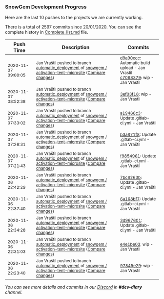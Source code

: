 
### SnowGem Development Progress

Here are the last 10 pushes to the projects we are currently working.

There is a total of 2597 commits since 20/01/2020. You can see the complete history in
 [Complete_list.md](Complete_list.md) file.

| Push Time | Description | Commits |
| --- | --- | --- |
| <sub>2020-11-07 09:00:05</sub> | <sub>Jan Vraštil pushed to branch [automatic\_deployment](https://gitlab.com/snowgem/activation-tent-microsite/commits/automatic_deployment) of [snowgem / activation\-tent\-microsite](https://gitlab.com/snowgem/activation-tent-microsite) ([Compare changes](https://gitlab.com/snowgem/activation-tent-microsite/compare/3ef03f18b51929695bae6286791f04086598e889...c7068379c39b7a046e87aaa2968cab982d0a50b6))</sub> | <sub>[d9a90ecc](https://gitlab.com/snowgem/activation-tent-microsite/-/commit/d9a90ecc96601cb7176dd0a0235100d9bfa79cdc): Automatic build upload - Jan Vrastil<br>[c7068379](https://gitlab.com/snowgem/activation-tent-microsite/-/commit/c7068379c39b7a046e87aaa2968cab982d0a50b6): wip - Jan Vrastil</sub> |
| <sub>2020-11-07 08:52:38</sub> | <sub>Jan Vraštil pushed to branch [automatic\_deployment](https://gitlab.com/snowgem/activation-tent-microsite/commits/automatic_deployment) of [snowgem / activation\-tent\-microsite](https://gitlab.com/snowgem/activation-tent-microsite) ([Compare changes](https://gitlab.com/snowgem/activation-tent-microsite/compare/a19468c3a0b6ac0f4f936c85bab08f6e85126757...3ef03f18b51929695bae6286791f04086598e889))</sub> | <sub>[3ef03f18](https://gitlab.com/snowgem/activation-tent-microsite/-/commit/3ef03f18b51929695bae6286791f04086598e889): wip - Jan Vrastil</sub> |
| <sub>2020-11-07 07:33:02</sub> | <sub>Jan Vraštil pushed to branch [automatic\_deployment](https://gitlab.com/snowgem/activation-tent-microsite/commits/automatic_deployment) of [snowgem / activation\-tent\-microsite](https://gitlab.com/snowgem/activation-tent-microsite) ([Compare changes](https://gitlab.com/snowgem/activation-tent-microsite/compare/b3a671f87ec5cff48b77c218a8a76c994d93e7a5...a19468c3a0b6ac0f4f936c85bab08f6e85126757))</sub> | <sub>[a19468c3](https://gitlab.com/snowgem/activation-tent-microsite/-/commit/a19468c3a0b6ac0f4f936c85bab08f6e85126757): Update .gitlab-ci.yml - Jan Vraštil</sub> |
| <sub>2020-11-07 07:26:31</sub> | <sub>Jan Vraštil pushed to branch [automatic\_deployment](https://gitlab.com/snowgem/activation-tent-microsite/commits/automatic_deployment) of [snowgem / activation\-tent\-microsite](https://gitlab.com/snowgem/activation-tent-microsite) ([Compare changes](https://gitlab.com/snowgem/activation-tent-microsite/compare/f98549611b1e96b9e81b35be64746b3f674ea6f2...b3a671f87ec5cff48b77c218a8a76c994d93e7a5))</sub> | <sub>[b3a671f8](https://gitlab.com/snowgem/activation-tent-microsite/-/commit/b3a671f87ec5cff48b77c218a8a76c994d93e7a5): Update .gitlab-ci.yml - Jan Vraštil</sub> |
| <sub>2020-11-07 07:21:43</sub> | <sub>Jan Vraštil pushed to branch [automatic\_deployment](https://gitlab.com/snowgem/activation-tent-microsite/commits/automatic_deployment) of [snowgem / activation\-tent\-microsite](https://gitlab.com/snowgem/activation-tent-microsite) ([Compare changes](https://gitlab.com/snowgem/activation-tent-microsite/compare/7bc6263b3bbbd6418b6a3749b6c16379f357b6ab...f98549611b1e96b9e81b35be64746b3f674ea6f2))</sub> | <sub>[f9854961](https://gitlab.com/snowgem/activation-tent-microsite/-/commit/f98549611b1e96b9e81b35be64746b3f674ea6f2): Update .gitlab-ci.yml - Jan Vraštil</sub> |
| <sub>2020-11-06 22:42:29</sub> | <sub>Jan Vraštil pushed to branch [automatic\_deployment](https://gitlab.com/snowgem/activation-tent-microsite/commits/automatic_deployment) of [snowgem / activation\-tent\-microsite](https://gitlab.com/snowgem/activation-tent-microsite) ([Compare changes](https://gitlab.com/snowgem/activation-tent-microsite/compare/6a168bf70ddd77738e93b062cc5e1479c61e2cdf...7bc6263b3bbbd6418b6a3749b6c16379f357b6ab))</sub> | <sub>[7bc6263b](https://gitlab.com/snowgem/activation-tent-microsite/-/commit/7bc6263b3bbbd6418b6a3749b6c16379f357b6ab): Update .gitlab-ci.yml - Jan Vraštil</sub> |
| <sub>2020-11-06 22:37:40</sub> | <sub>Jan Vraštil pushed to branch [automatic\_deployment](https://gitlab.com/snowgem/activation-tent-microsite/commits/automatic_deployment) of [snowgem / activation\-tent\-microsite](https://gitlab.com/snowgem/activation-tent-microsite) ([Compare changes](https://gitlab.com/snowgem/activation-tent-microsite/compare/3d96760194a7eac1cd60f480884829992376a11f...6a168bf70ddd77738e93b062cc5e1479c61e2cdf))</sub> | <sub>[6a168bf7](https://gitlab.com/snowgem/activation-tent-microsite/-/commit/6a168bf70ddd77738e93b062cc5e1479c61e2cdf): Update .gitlab-ci.yml - Jan Vraštil</sub> |
| <sub>2020-11-06 22:34:28</sub> | <sub>Jan Vraštil pushed to branch [automatic\_deployment](https://gitlab.com/snowgem/activation-tent-microsite/commits/automatic_deployment) of [snowgem / activation\-tent\-microsite](https://gitlab.com/snowgem/activation-tent-microsite) ([Compare changes](https://gitlab.com/snowgem/activation-tent-microsite/compare/e4e1be03848c83452b6ff939bdb56bd2cc2310be...3d96760194a7eac1cd60f480884829992376a11f))</sub> | <sub>[3d967601](https://gitlab.com/snowgem/activation-tent-microsite/-/commit/3d96760194a7eac1cd60f480884829992376a11f): Update .gitlab-ci.yml - Jan Vraštil</sub> |
| <sub>2020-11-06 22:31:03</sub> | <sub>Jan Vraštil pushed to branch [automatic\_deployment](https://gitlab.com/snowgem/activation-tent-microsite/commits/automatic_deployment) of [snowgem / activation\-tent\-microsite](https://gitlab.com/snowgem/activation-tent-microsite) ([Compare changes](https://gitlab.com/snowgem/activation-tent-microsite/compare/97845e29dd856980a5573c84aa4a11e5b32cc5a1...e4e1be03848c83452b6ff939bdb56bd2cc2310be))</sub> | <sub>[e4e1be03](https://gitlab.com/snowgem/activation-tent-microsite/-/commit/e4e1be03848c83452b6ff939bdb56bd2cc2310be): wip - Jan Vrastil</sub> |
| <sub>2020-11-06 22:23:40</sub> | <sub>Jan Vraštil pushed to branch [automatic\_deployment](https://gitlab.com/snowgem/activation-tent-microsite/commits/automatic_deployment) of [snowgem / activation\-tent\-microsite](https://gitlab.com/snowgem/activation-tent-microsite) ([Compare changes](https://gitlab.com/snowgem/activation-tent-microsite/compare/4ceecd9295a0e848e4014759bec54400a0c8830e...97845e29dd856980a5573c84aa4a11e5b32cc5a1))</sub> | <sub>[97845e29](https://gitlab.com/snowgem/activation-tent-microsite/-/commit/97845e29dd856980a5573c84aa4a11e5b32cc5a1): wip - Jan Vrastil</sub> |

_You can see more details and commits in our [Discord](https://discord.gg/zumGnbg) in **#dev-diary** channel._

